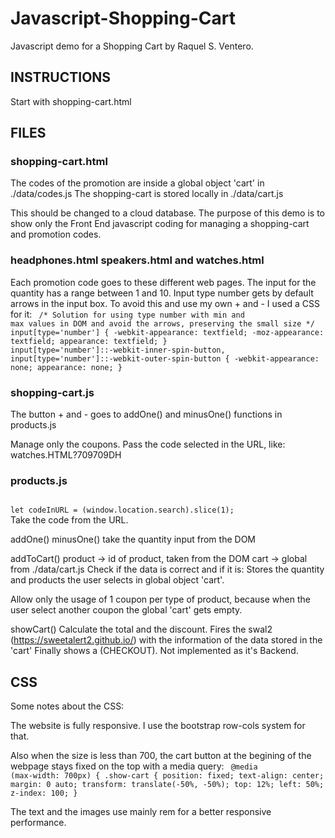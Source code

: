 # Javascript-Shopping-Cart

Javascript demo for a Shopping Cart by
Raquel S. Ventero.

## INSTRUCTIONS

Start with shopping-cart.html

## FILES

### shopping-cart.html

The codes of the promotion are inside a global object 'cart' in ./data/codes.js
The shopping-cart is stored locally in ./data/cart.js

This should be changed to a cloud database.
The purpose of this demo is to show only the Front End javascript coding for
managing a shopping-cart and promotion codes.

### headphones.html speakers.html and watches.html

Each promotion code goes to these different web pages.
The input for the quantity has a range between 1 and 10.
Input type number gets by default arrows in the input box.
To avoid this and use my own + and - I used a CSS for it:
<code>
/*
  Solution for using type number with min and max values in DOM
  and avoid the arrows, preserving the small size
*/
input[type='number'] {
  -webkit-appearance: textfield;
  -moz-appearance: textfield;
  appearance: textfield;
}
input[type='number']::-webkit-inner-spin-button,
input[type='number']::-webkit-outer-spin-button {
  -webkit-appearance: none;
  appearance: none;
}
</code>
### shopping-cart.js

The button + and - goes to addOne() and minusOne() functions in products.js

Manage only the coupons.
Pass the code selected in the URL, like: watches.HTML?709709DH

### products.js

<code>
let codeInURL = (window.location.search).slice(1);
</code>
Take the code from the URL.

addOne() minusOne()
take the quantity input from the DOM

addToCart()
    product -> id of product, taken from the DOM
    cart -> global from ./data/cart.js
Check if the data is correct and if it is:
Stores the quantity and products the user selects in global object 'cart'.

Allow only the usage of 1 coupon per type of product, because when the user
select another coupon the global 'cart' gets empty.

showCart()
Calculate the total and the discount.
Fires the swal2 (https://sweetalert2.github.io/)
with the information of the data stored in the 'cart'
Finally shows a (CHECKOUT). Not implemented as it's Backend.

## CSS
Some notes about the CSS:

The website is fully responsive.
I use the bootstrap row-cols system for that.

Also when the size is less than 700, the cart button at the begining of the webpage stays fixed on the top with a media query:
<code>
@media (max-width: 700px) {
  .show-cart {
    position: fixed;
    text-align: center;
    margin: 0 auto;
    transform: translate(-50%, -50%);
    top: 12%;
    left: 50%;
    z-index: 100;
  }
</code>

The text and the images use mainly rem for a better responsive performance.
